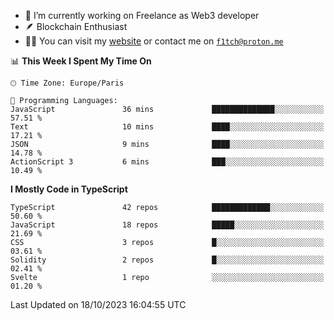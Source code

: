 - 🔭 I’m currently working on Freelance as Web3 developer
- 🪶 Blockchain Enthusiast
- 👨‍💻 You can visit my [website](https://f1tch.xyz) or contact me on [`f1tch@proton.me`](mailto:f1tch@proton.me)

<!--START_SECTION:waka-->
📊 **This Week I Spent My Time On** 

```text
🕑︎ Time Zone: Europe/Paris

💬 Programming Languages: 
JavaScript               36 mins             ██████████████░░░░░░░░░░░   57.51 % 
Text                     10 mins             ████░░░░░░░░░░░░░░░░░░░░░   17.21 % 
JSON                     9 mins              ████░░░░░░░░░░░░░░░░░░░░░   14.78 % 
ActionScript 3           6 mins              ███░░░░░░░░░░░░░░░░░░░░░░   10.49 % 
```

**I Mostly Code in TypeScript** 

```text
TypeScript               42 repos            █████████████░░░░░░░░░░░░   50.60 % 
JavaScript               18 repos            █████░░░░░░░░░░░░░░░░░░░░   21.69 % 
CSS                      3 repos             █░░░░░░░░░░░░░░░░░░░░░░░░   03.61 % 
Solidity                 2 repos             █░░░░░░░░░░░░░░░░░░░░░░░░   02.41 % 
Svelte                   1 repo              ░░░░░░░░░░░░░░░░░░░░░░░░░   01.20 % 
```




 Last Updated on 18/10/2023 16:04:55 UTC
<!--END_SECTION:waka-->
